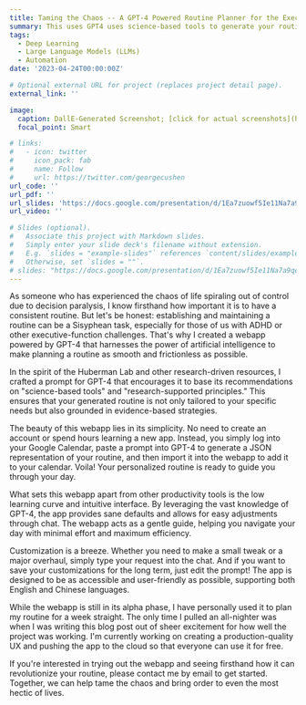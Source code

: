 ```yaml
---
title: Taming the Chaos -- A GPT-4 Powered Routine Planner for the Executive-Function Challenged
summary: This uses GPT4 uses science-based tools to generate your routine.
tags:
  - Deep Learning
  - Large Language Models (LLMs)
  - Automation
date: '2023-04-24T00:00:00Z'

# Optional external URL for project (replaces project detail page).
external_link: ''

image:
  caption: DallE-Generated Screenshot; [click for actual screenshots](https://docs.google.com/presentation/d/1Ea7zuowf5Ie11Na7a9qek6S8Fc4ZlD65O5B49FOk1Eg/edit#slide=id.g2397805fcda_0_38)
  focal_point: Smart

# links:
#   - icon: twitter
#     icon_pack: fab
#     name: Follow
#     url: https://twitter.com/georgecushen
url_code: ''
url_pdf: ''
url_slides: 'https://docs.google.com/presentation/d/1Ea7zuowf5Ie11Na7a9qek6S8Fc4ZlD65O5B49FOk1Eg/edit#slide=id.g2397805fcda_0_38'
url_video: ''

# Slides (optional).
#   Associate this project with Markdown slides.
#   Simply enter your slide deck's filename without extension.
#   E.g. `slides = "example-slides"` references `content/slides/example-slides.md`.
#   Otherwise, set `slides = ""`.
# slides: "https://docs.google.com/presentation/d/1Ea7zuowf5Ie11Na7a9qek6S8Fc4ZlD65O5B49FOk1Eg/edit#slide=id.g2397805fcda_0_33"
---
```

As someone who has experienced the chaos of life spiraling out of control due to decision paralysis, I know firsthand how important it is to have a consistent routine. But let's be honest: establishing and maintaining a routine can be a Sisyphean task, especially for those of us with ADHD or other executive-function challenges. That's why I created a webapp powered by GPT-4 that harnesses the power of artificial intelligence to make planning a routine as smooth and frictionless as possible.

In the spirit of the Huberman Lab and other research-driven resources, I crafted a prompt for GPT-4 that encourages it to base its recommendations on "science-based tools" and "research-supported principles." This ensures that your generated routine is not only tailored to your specific needs but also grounded in evidence-based strategies.

The beauty of this webapp lies in its simplicity. No need to create an account or spend hours learning a new app. Instead, you simply log into your Google Calendar, paste a prompt into GPT-4 to generate a JSON representation of your routine, and then import it into the webapp to add it to your calendar. Voila! Your personalized routine is ready to guide you through your day.

What sets this webapp apart from other productivity tools is the low learning curve and intuitive interface. By leveraging the vast knowledge of GPT-4, the app provides sane defaults and allows for easy adjustments through chat. The webapp acts as a gentle guide, helping you navigate your day with minimal effort and maximum efficiency.

Customization is a breeze. Whether you need to make a small tweak or a major overhaul, simply type your request into the chat. And if you want to save your customizations for the long term, just edit the prompt! The app is designed to be as accessible and user-friendly as possible, supporting both English and Chinese languages.

While the webapp is still in its alpha phase, I have personally used it to plan my routine for a week straight. The only time I pulled an all-nighter was when I was writing this blog post out of sheer excitement for how well the project was working. I'm currently working on creating a production-quality UX and pushing the app to the cloud so that everyone can use it for free.

If you're interested in trying out the webapp and seeing firsthand how it can revolutionize your routine, please contact me by email to get started. Together, we can help tame the chaos and bring order to even the most hectic of lives.